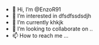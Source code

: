 - 👋 Hi, I’m @EnzoR91
- 👀 I’m interested in dfsdfssdsdjh
- 🌱 I’m currently khkjk
- 💞️ I’m looking to collaborate on ..
- 📫 How to reach me ...

<!---
EnzoR91/EnzoR91 is a ✨ special ✨ repository because its `README.md` (this file) appears on your GitHub profile.
You can click the Preview link to take a look at your changes.
--->
